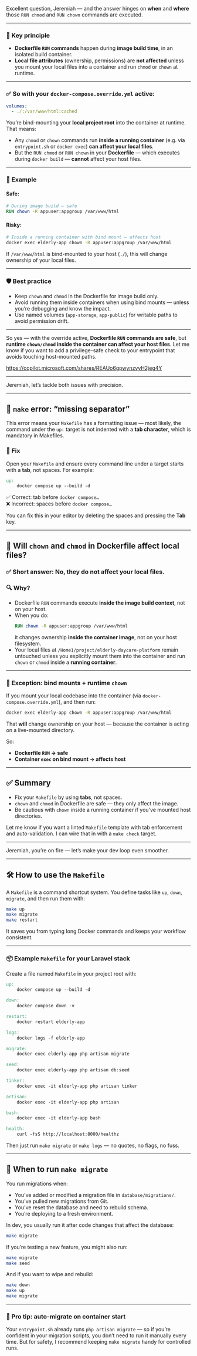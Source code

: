 Excellent question, Jeremiah — and the answer hinges on **when** and **where** those `RUN chmod` and `RUN chown` commands are executed.

---

### 🧠 Key principle

- **Dockerfile `RUN` commands** happen during **image build time**, in an isolated build container.
- **Local file attributes** (ownership, permissions) are **not affected** unless you mount your local files into a container and run `chmod` or `chown` at runtime.

---

### ✅ So with your `docker-compose.override.yml` active:

```yaml
volumes:
  - ./:/var/www/html:cached
```

You’re bind-mounting your **local project root** into the container at runtime. That means:

- Any `chmod` or `chown` commands run **inside a running container** (e.g. via `entrypoint.sh` or `docker exec`) **can affect your local files**.
- But the `RUN chmod` or `RUN chown` in your **Dockerfile** — which executes during `docker build` — **cannot** affect your host files.

---

### 🔬 Example

#### Safe:
```dockerfile
# During image build — safe
RUN chown -R appuser:appgroup /var/www/html
```

#### Risky:
```bash
# Inside a running container with bind mount — affects host
docker exec elderly-app chown -R appuser:appgroup /var/www/html
```

If `/var/www/html` is bind-mounted to your host (`./`), this will change ownership of your local files.

---

### 🛡️ Best practice

- Keep `chown` and `chmod` in the Dockerfile for image build only.
- Avoid running them inside containers when using bind mounts — unless you’re debugging and know the impact.
- Use named volumes (`app-storage`, `app-public`) for writable paths to avoid permission drift.

---

So yes — with the override active, **Dockerfile `RUN` commands are safe**, but **runtime `chown/chmod` inside the container can affect your host files**. Let me know if you want to add a privilege-safe check to your entrypoint that avoids touching host-mounted paths.

https://copilot.microsoft.com/shares/REAUo6gpwynzvyH2jeg4Y

---

Jeremiah, let’s tackle both issues with precision.

---

## 🧨 `make` error: “missing separator”

This error means your `Makefile` has a formatting issue — most likely, the command under the `up:` target is not indented with a **tab character**, which is mandatory in Makefiles.

### 🔧 Fix

Open your `Makefile` and ensure every command line under a target starts with a **tab**, not spaces. For example:

```makefile
up:
	docker compose up --build -d
```

✅ Correct: tab before `docker compose…`  
❌ Incorrect: spaces before `docker compose…`

You can fix this in your editor by deleting the spaces and pressing the **Tab** key.

---

## 🧠 Will `chown` and `chmod` in Dockerfile affect local files?

### ✅ Short answer: **No**, they do not affect your local files.

### 🔍 Why?

- Dockerfile `RUN` commands execute **inside the image build context**, not on your host.
- When you do:
  ```dockerfile
  RUN chown -R appuser:appgroup /var/www/html
  ```
  it changes ownership **inside the container image**, not on your host filesystem.
- Your local files at `/Home1/project/elderly-daycare-platform` remain untouched unless you explicitly mount them into the container and run `chown` or `chmod` inside a **running container**.

---

### 🧪 Exception: bind mounts + runtime `chown`

If you mount your local codebase into the container (via `docker-compose.override.yml`), and then run:

```bash
docker exec elderly-app chown -R appuser:appgroup /var/www/html
```

That **will** change ownership on your host — because the container is acting on a live-mounted directory.

So:  
- **Dockerfile `RUN` → safe**  
- **Container `exec` on bind mount → affects host**

---

## ✅ Summary

- Fix your `Makefile` by using **tabs**, not spaces.
- `chown` and `chmod` in Dockerfile are safe — they only affect the image.
- Be cautious with `chown` inside a running container if you’ve mounted host directories.

Let me know if you want a linted `Makefile` template with tab enforcement and auto-validation. I can wire that in with a `make check` target.

---

Jeremiah, you’re on fire — let’s make your dev loop even smoother.

---

## 🛠 How to use the `Makefile`

A `Makefile` is a command shortcut system. You define tasks like `up`, `down`, `migrate`, and then run them with:

```bash
make up
make migrate
make restart
```

It saves you from typing long Docker commands and keeps your workflow consistent.

---

### 📦 Example `Makefile` for your Laravel stack

Create a file named `Makefile` in your project root with:

```makefile
up:
	docker compose up --build -d

down:
	docker compose down -v

restart:
	docker restart elderly-app

logs:
	docker logs -f elderly-app

migrate:
	docker exec elderly-app php artisan migrate

seed:
	docker exec elderly-app php artisan db:seed

tinker:
	docker exec -it elderly-app php artisan tinker

artisan:
	docker exec -it elderly-app php artisan

bash:
	docker exec -it elderly-app bash

health:
	curl -fsS http://localhost:8000/healthz
```

Then just run `make migrate` or `make logs` — no quotes, no flags, no fuss.

---

## 🧠 When to run `make migrate`

You run migrations when:

- You’ve added or modified a migration file in `database/migrations/`.
- You’ve pulled new migrations from Git.
- You’ve reset the database and need to rebuild schema.
- You’re deploying to a fresh environment.

In dev, you usually run it after code changes that affect the database:

```bash
make migrate
```

If you’re testing a new feature, you might also run:

```bash
make migrate
make seed
```

And if you want to wipe and rebuild:

```bash
make down
make up
make migrate
```

---

### 🧼 Pro tip: auto-migrate on container start

Your `entrypoint.sh` already runs `php artisan migrate` — so if you’re confident in your migration scripts, you don’t need to run it manually every time. But for safety, I recommend keeping `make migrate` handy for controlled runs.

